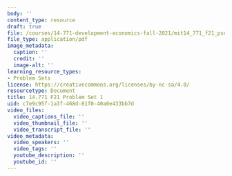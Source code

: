 ```yaml
---
body: ''
content_type: resource
draft: true
file: /courses/14-771-development-economics-fall-2021/mit14_771_f21_pset1.pdf
file_type: application/pdf
image_metadata:
  caption: ''
  credit: ''
  image-alt: ''
learning_resource_types:
- Problem Sets
license: https://creativecommons.org/licenses/by-nc-sa/4.0/
resourcetype: Document
title: 14.771 F21 Problem Set 1
uid: c7e9c95f-1a3f-468d-81f0-40a0e433bb7d
video_files:
  video_captions_file: ''
  video_thumbnail_file: ''
  video_transcript_file: ''
video_metadata:
  video_speakers: ''
  video_tags: ''
  youtube_description: ''
  youtube_id: ''
---
```

